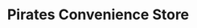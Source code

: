 ---
title: "Pirates Convenience Store"
url: /greenville/pirates-convenience-store/
shop: convenience
---